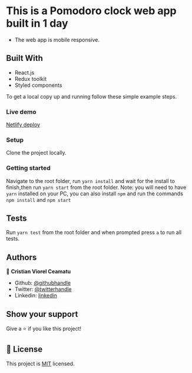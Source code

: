 # This is a Pomodoro clock web app built in 1 day
- The web app is mobile responsive.

## Built With

- React.js
- Redux toolkit
- Styled components

To get a local copy up and running follow these simple example steps.

### Live demo

[Netlify deploy](https://assist-software-pomodoro.netlify.app/)

### Setup

Clone the project locally.

### Getting started

Navigate to the root folder, run `yarn install` and wait for the install to finish,then run `yarn start` from the root folder. Note: you will need to have `yarn` installed on your PC, you can also install `npm` and run the commands `npm install` and `npm start`

## Tests

Run `yarn test` from the root folder and when prompted press `a` to run all tests.

## Authors

👤 **Cristian Viorel Ceamatu**

- Github: [@githubhandle](https://github.com/cristianCeamatu)
- Twitter: [@twitterhandle](https://twitter.com/CristianCeamatu)
- Linkedin: [linkedin](https://www.linkedin.com/in/ceamatu-cristian/)


## Show your support

Give a ⭐️ if you like this project!

## 📝 License

This project is [MIT](lic.url) licensed.
